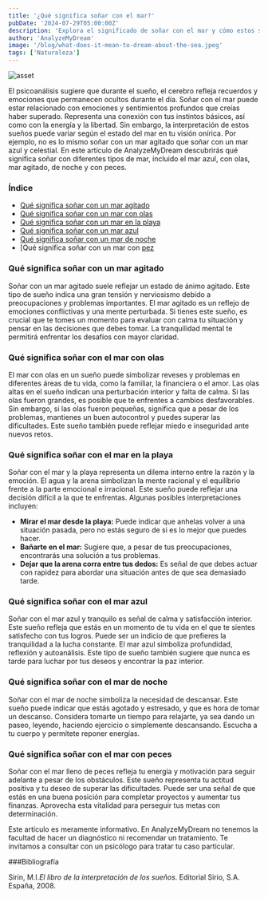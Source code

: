```yaml
---
title: '¿Qué significa soñar con el mar?'
pubDate: '2024-07-29T05:00:00Z'
description: 'Explora el significado de soñar con el mar y cómo estos sueños pueden reflejar tus emociones y estado interior. Descubre qué representan el mar agitado, el mar azul y otros escenarios.'
author: 'AnalyzeMyDream'
image: '/blog/what-does-it-mean-to-dream-about-the-sea.jpeg'
tags: ['Naturaleza']
---
```


![asset](/blog/what-does-it-mean-to-dream-about-the-sea.jpeg)

El psicoanálisis sugiere que durante el sueño, el cerebro refleja recuerdos y emociones que permanecen ocultos durante el día. Soñar con el mar puede estar relacionado con emociones y sentimientos profundos que creías haber superado. Representa una conexión con tus instintos básicos, así como con la energía y la libertad. Sin embargo, la interpretación de estos sueños puede variar según el estado del mar en tu visión onírica. Por ejemplo, no es lo mismo soñar con un mar agitado que soñar con un mar azul y celestial. En este artículo de AnalyzeMyDream descubrirás qué significa soñar con diferentes tipos de mar, incluido el mar azul, con olas, mar agitado, de noche y con peces.

### Índice

- [Qué significa soñar con un mar agitado](#que-significa-sonar-con-un-mar-agitado)
- [Qué significa soñar con un mar con olas](#que-significa-sonar-con-un-mar-con-olas)
- [Qué significa soñar con un mar en la playa](#que-significa-sonar-con-un-mar-en-la-playa)
- [Qué significa soñar con un mar azul](#que-significa-sonar-con-un-mar-azul)
- [Qué significa soñar con un mar de noche](#que-significa-sonar-con-un-mar-de-noche)
- [Qué significa soñar con un mar con [pez](#que-significa-soñar-con-un-mar-con-peces)

### Qué significa soñar con un mar agitado

Soñar con un mar agitado suele reflejar un estado de ánimo agitado. Este tipo de sueño indica una gran tensión y nerviosismo debido a preocupaciones y problemas importantes. El mar agitado es un reflejo de emociones conflictivas y una mente perturbada. Si tienes este sueño, es crucial que te tomes un momento para evaluar con calma tu situación y pensar en las decisiones que debes tomar. La tranquilidad mental te permitirá enfrentar los desafíos con mayor claridad.

### Qué significa soñar con el mar con olas

El mar con olas en un sueño puede simbolizar reveses y problemas en diferentes áreas de tu vida, como la familiar, la financiera o el amor. Las olas altas en el sueño indican una perturbación interior y falta de calma. Si las olas fueron grandes, es posible que te enfrentes a cambios desfavorables. Sin embargo, si las olas fueron pequeñas, significa que a pesar de los problemas, mantienes un buen autocontrol y puedes superar las dificultades. Este sueño también puede reflejar miedo e inseguridad ante nuevos retos.

### Qué significa soñar con el mar en la playa

Soñar con el mar y la playa representa un dilema interno entre la razón y la emoción. El agua y la arena simbolizan la mente racional y el equilibrio frente a la parte emocional e irracional. Este sueño puede reflejar una decisión difícil a la que te enfrentas. Algunas posibles interpretaciones incluyen:

- **Mirar el mar desde la playa:** Puede indicar que anhelas volver a una situación pasada, pero no estás seguro de si es lo mejor que puedes hacer.
- **Bañarte en el mar:** Sugiere que, a pesar de tus preocupaciones, encontrarás una solución a tus problemas.
- **Dejar que la arena corra entre tus dedos:** Es señal de que debes actuar con rapidez para abordar una situación antes de que sea demasiado tarde.

### Qué significa soñar con el mar azul

Soñar con el mar azul y tranquilo es señal de calma y satisfacción interior. Este sueño refleja que estás en un momento de tu vida en el que te sientes satisfecho con tus logros. Puede ser un indicio de que prefieres la tranquilidad a la lucha constante. El mar azul simboliza profundidad, reflexión y autoanálisis. Este tipo de sueño también sugiere que nunca es tarde para luchar por tus deseos y encontrar la paz interior.

### Qué significa soñar con el mar de noche

Soñar con el mar de noche simboliza la necesidad de descansar. Este sueño puede indicar que estás agotado y estresado, y que es hora de tomar un descanso. Considera tomarte un tiempo para relajarte, ya sea dando un paseo, leyendo, haciendo ejercicio o simplemente descansando. Escucha a tu cuerpo y permítete reponer energías.

### Qué significa soñar con el mar con peces

Soñar con el mar lleno de peces refleja tu energía y motivación para seguir adelante a pesar de los obstáculos. Este sueño representa tu actitud positiva y tu deseo de superar las dificultades. Puede ser una señal de que estás en una buena posición para completar proyectos y aumentar tus finanzas. Aprovecha esta vitalidad para perseguir tus metas con determinación.

Este artículo es meramente informativo. En AnalyzeMyDream no tenemos la facultad de hacer un diagnóstico ni recomendar un tratamiento. Te invitamos a consultar con un psicólogo para tratar tu caso particular.

###Bibliografía

Sirin, M.I.*El libro de la interpretación de los sueños*. Editorial Sirio, S.A. España, 2008.